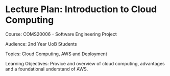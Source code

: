 # Lecture Plan: Introduction to Cloud Computing

Course: COMS20006 - Software Engineering Project

Audience: 2nd Year UoB Students

Topics: Cloud Computing, AWS and Deployment

Learning Objectives: Provice and overview of cloud computing, advantages and a foundational understand of AWS.

#
